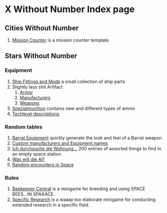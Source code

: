 # X Without Number Index page

## Cities Without Number

1. [Mission Counter](./Cities%20Without%20Number/Mission-Counter.md) is a mission counter template

## Stars Without Number

### Equipment

1. [Ship Fittings and Mods](./Stars%20Without%20Number/Equipment/New%20Ship%20Fittings%20and%20Mods.md) a small collection of ship parts
2. Slightly less shit Artifact
   1. [Armor](./Stars%20Without%20Number/Equipment/Slightly%20Less%20Shit%20Artifact%20Armour%20(TL%204-5).md)
   2. [Manufacturers](./Stars%20Without%20Number/Equipment/Slightly%20Less%20Shit%20Artifact%20Manufacturers.md)
   3. [Weapons](./Stars%20Without%20Number/Equipment/Slightly%20Less%20Shit%20Artifact%20Weapons%20(TL%204-5).md)
3. [Spezialmunition](./Stars%20Without%20Number/Equipment/Spezialmunition%20(SWN).md) contains new and different types of ammo
4. [Techlevel descriptions](./Stars%20Without%20Number/Equipment/Techlevel-Descriptions.md)

### Random tables

1. [Barrat Equipment](./Stars%20Without%20Number/Random%20Tables/Barrat-Equipment.md) quickly generate the look and feel of a Barrat weapon
2. [Custom manufacturers and Equipment names](./Stars%20Without%20Number/Random%20Tables/Custom%20Manufacturer%20and%20Equipment%20Names.md)
3. [Ich durchsuche die Wohnung...](./Stars%20Without%20Number/Random%20Tables/Ich%20durchsuche%20die%20Wohnung.md) 200 entries of assorted things to find in an empty space station
4. [Was will die AI?](./Stars%20Without%20Number/Random%20Tables/Was-will-die-AI.md)
5. [Random encounters in Space](./Stars%20Without%20Number/Random%20Tables/Zufallsbegegnungen%20zwischen%20den%20Sternen.md)

### Rules

1. [Beekeeper Central](./Stars%20Without%20Number/Rules/Beekeeper%20Central.md) is a minigame for breeding and using SPACE BEES...IN SPAAACE.
2. [Specific Research](./Stars%20Without%20Number/Rules/Specific%20Research%20Minigame.md) is a waaay too elaborate minigame for conducting extended research in a specific field.
